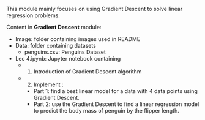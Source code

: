This module mainly focuses on using Gradient Descent to solve linear regression problems.

Content in **Gradient Descent** module:
* Image: folder containing images used in README
* Data: folder containing datasets
  - penguins.csv: Penguins Dataset
* Lec 4.ipynb: Jupyter notebook containing 
  - 1) Introduction of Gradient Descent algorithm
  - 2) Implement :
    * Part 1: find a best linear model for a data with 4 data points using Gradient Descent.
    * Part 2: use the Gradient Descent to find a linear regression model to predict the body mass of penguin by the flipper length.
